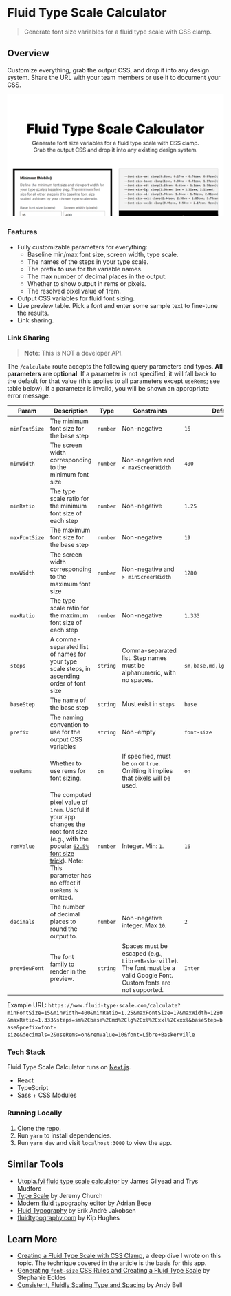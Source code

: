 # Fluid Type Scale Calculator

> Generate font size variables for a fluid type scale with CSS clamp.

## Overview

Customize everything, grab the output CSS, and drop it into any design system. Share the URL with your team members or use it to document your CSS.

![](./public/assets/images/thumbnail.png)

### Features

- Fully customizable parameters for everything:
  - Baseline min/max font size, screen width, type scale.
  - The names of the steps in your type scale.
  - The prefix to use for the variable names.
  - The max number of decimal places in the output.
  - Whether to show output in rems or pixels.
  - The resolved pixel value of 1rem.
- Output CSS variables for fluid font sizing.
- Live preview table. Pick a font and enter some sample text to fine-tune the results.
- Link sharing.

### Link Sharing

> **Note**: This is NOT a developer API.

The `/calculate` route accepts the following query parameters and types. **All parameters are optional**. If a parameter is not specified, it will fall back to the default for that value (this applies to all parameters except `useRems`; see table below). If a parameter is invalid, you will be shown an appropriate error message.

| Param         | Description                                                                                                                                                                                                     | Type     | Constraints                                                                                                               | Default                     |
| ------------- | --------------------------------------------------------------------------------------------------------------------------------------------------------------------------------------------------------------- | -------- | ------------------------------------------------------------------------------------------------------------------------- | --------------------------- |
| `minFontSize` | The minimum font size for the base step                                                                                                                                                                         | `number` | Non-negative                                                                                                              | `16`                        |
| `minWidth`    | The screen width corresponding to the minimum font size                                                                                                                                                         | `number` | Non-negative and `< maxScreenWidth`                                                                                       | `400`                       |
| `minRatio`    | The type scale ratio for the minimum font size of each step                                                                                                                                                     | `number` | Non-negative                                                                                                              | `1.25`                      |
| `maxFontSize` | The maximum font size for the base step                                                                                                                                                                         | `number` | Non-negative                                                                                                              | `19`                        |
| `maxWidth`    | The screen width corresponding to the maximum font size                                                                                                                                                         | `number` | Non-negative and `> minScreenWidth`                                                                                       | `1280`                      |
| `maxRatio`    | The type scale ratio for the maximum font size of each step                                                                                                                                                     | `number` | Non-negative                                                                                                              | `1.333`                     |
| `steps`       | A comma-separated list of names for your type scale steps, in ascending order of font size                                                                                                                      | `string` | Comma-separated list. Step names must be alphanumeric, with no spaces.                                                    | `sm,base,md,lg,xl,xxl,xxxl` |
| `baseStep`    | The name of the base step                                                                                                                                                                                       | `string` | Must exist in `steps`                                                                                                     | `base`                      |
| `prefix`      | The naming convention to use for the output CSS variables                                                                                                                                                       | `string` | Non-empty                                                                                                                 | `font-size`                 |
| `useRems`     | Whether to use rems for font sizing.                                                                                                                                                                            | `on`     | If specified, must be `on` or `true`. Omitting it implies that pixels will be used.                                       | `on`                        |
| `remValue`    | The computed pixel value of `1rem`. Useful if your app changes the root font size (e.g., with the popular [`62.5%` font size trick](https://www.aleksandrhovhannisyan.com/blog/62-5-percent-font-size-trick/)). Note: This parameter has no effect if `useRems` is omitted. | `number` | Integer. Min: `1`.                                                                                                        | `16`                        |
| `decimals`    | The number of decimal places to round the output to.                                                                                                                                                            | `number` | Non-negative integer. Max `10`.                                                                                           | `2`                         |
| `previewFont` | The font family to render in the preview.                                                                                                                                                                       | `string` | Spaces must be escaped (e.g., `Libre+Baskerville`). The font must be a valid Google Font. Custom fonts are not supported. | `Inter`                     |

Example URL: `https://www.fluid-type-scale.com/calculate?minFontSize=15&minWidth=400&minRatio=1.25&maxFontSize=17&maxWidth=1280&maxRatio=1.333&steps=sm%2Cbase%2Cmd%2Clg%2Cxl%2Cxxl%2Cxxxl&baseStep=base&prefix=font-size&decimals=2&useRems=on&remValue=10&font=Libre+Baskerville`

### Tech Stack

Fluid Type Scale Calculator runs on [Next.js](https://nextjs.org/).

- React
- TypeScript
- Sass + CSS Modules

### Running Locally

1. Clone the repo.
2. Run `yarn` to install dependencies.
3. Run `yarn dev` and visit `localhost:3000` to view the app.

## Similar Tools

- [Utopia.fyi fluid type scale calculator](https://utopia.fyi/type/calculator/) by James Gilyead and Trys Mudford
- [Type Scale](https://type-scale.com/) by Jeremy Church
- [Modern fluid typography editor](https://modern-fluid-typography.vercel.app/) by Adrian Bece
- [Fluid Typography](https://fluid-typography.netlify.app/) by Erik André Jakobsen
- [fluidtypography.com](https://fluidtypography.com/) by Kip Hughes

## Learn More

- [Creating a Fluid Type Scale with CSS Clamp](https://www.aleksandrhovhannisyan.com/blog/fluid-type-scale-with-css-clamp/), a deep dive I wrote on this topic. The technique covered in the article is the basis for this app.
- [Generating `font-size` CSS Rules and Creating a Fluid Type Scale](https://moderncss.dev/generating-font-size-css-rules-and-creating-a-fluid-type-scale/) by Stephanie Eckles
- [Consistent, Fluidly Scaling Type and Spacing](https://css-tricks.com/consistent-fluidly-scaling-type-and-spacing/) by Andy Bell
